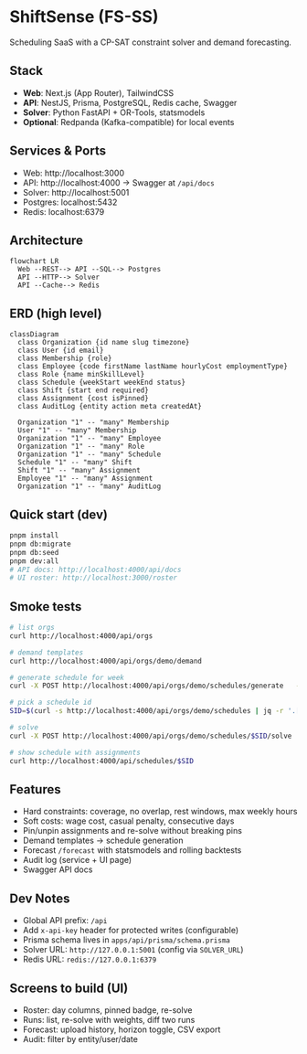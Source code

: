 # ShiftSense (FS-SS)

Scheduling SaaS with a CP-SAT constraint solver and demand forecasting.

## Stack
- **Web**: Next.js (App Router), TailwindCSS
- **API**: NestJS, Prisma, PostgreSQL, Redis cache, Swagger
- **Solver**: Python FastAPI + OR-Tools, statsmodels
- **Optional**: Redpanda (Kafka-compatible) for local events

## Services & Ports
- Web: http://localhost:3000
- API: http://localhost:4000 → Swagger at `/api/docs`
- Solver: http://localhost:5001
- Postgres: localhost:5432
- Redis: localhost:6379

## Architecture
```mermaid
flowchart LR
  Web --REST--> API --SQL--> Postgres
  API --HTTP--> Solver
  API --Cache--> Redis
```
## ERD (high level)
```mermaid
classDiagram
  class Organization {id name slug timezone}
  class User {id email}
  class Membership {role}
  class Employee {code firstName lastName hourlyCost employmentType}
  class Role {name minSkillLevel}
  class Schedule {weekStart weekEnd status}
  class Shift {start end required}
  class Assignment {cost isPinned}
  class AuditLog {entity action meta createdAt}

  Organization "1" -- "many" Membership
  User "1" -- "many" Membership
  Organization "1" -- "many" Employee
  Organization "1" -- "many" Role
  Organization "1" -- "many" Schedule
  Schedule "1" -- "many" Shift
  Shift "1" -- "many" Assignment
  Employee "1" -- "many" Assignment
  Organization "1" -- "many" AuditLog
```

## Quick start (dev)
```bash
pnpm install
pnpm db:migrate
pnpm db:seed
pnpm dev:all
# API docs: http://localhost:4000/api/docs
# UI roster: http://localhost:3000/roster
```

## Smoke tests
```bash
# list orgs
curl http://localhost:4000/api/orgs

# demand templates
curl http://localhost:4000/api/orgs/demo/demand

# generate schedule for week
curl -X POST http://localhost:4000/api/orgs/demo/schedules/generate   -H "content-type: application/json" -d '{"weekStartISO":"2025-09-29"}'

# pick a schedule id
SID=$(curl -s http://localhost:4000/api/orgs/demo/schedules | jq -r '.[0].id')

# solve
curl -X POST http://localhost:4000/api/orgs/demo/schedules/$SID/solve   -H "content-type: application/json" -d '{}'

# show schedule with assignments
curl http://localhost:4000/api/schedules/$SID
```

## Features
- Hard constraints: coverage, no overlap, rest windows, max weekly hours
- Soft costs: wage cost, casual penalty, consecutive days
- Pin/unpin assignments and re-solve without breaking pins
- Demand templates → schedule generation
- Forecast `/forecast` with statsmodels and rolling backtests
- Audit log (service + UI page)
- Swagger API docs

## Dev Notes
- Global API prefix: `/api`
- Add `x-api-key` header for protected writes (configurable)
- Prisma schema lives in `apps/api/prisma/schema.prisma`
- Solver URL: `http://127.0.0.1:5001` (config via `SOLVER_URL`)
- Redis URL: `redis://127.0.0.1:6379`

## Screens to build (UI)
- Roster: day columns, pinned badge, re-solve
- Runs: list, re-solve with weights, diff two runs
- Forecast: upload history, horizon toggle, CSV export
- Audit: filter by entity/user/date
